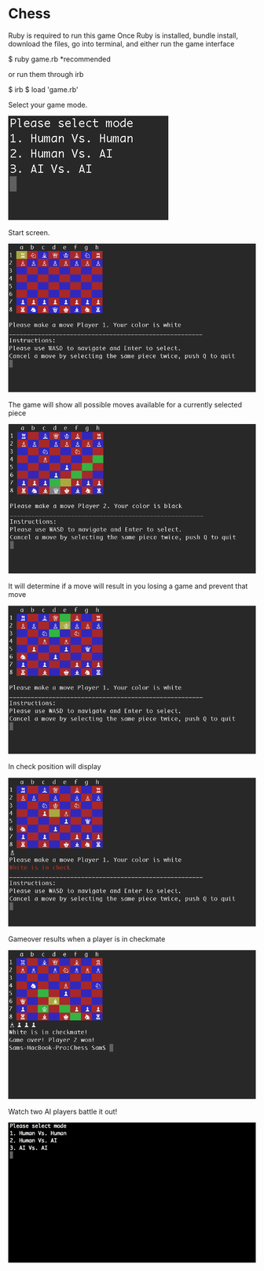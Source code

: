 # Chess

Ruby is required to run this game
Once Ruby is installed, bundle install, download the files, go into terminal, and either run the game interface

$ ruby game.rb \*recommended

or run them through irb

$ irb $ load 'game.rb'

Select your game mode.

![modeselect]

Start screen.

![start]

The game will show all possible moves available for a currently selected piece

![possible]

It will determine if a move will result in you losing a game and prevent that move

![prevents]

In check position will display

![check]

Gameover results when a player is in checkmate

![gameover]

Watch two AI players battle it out!

![aivsai]


[start]: ./pictures/start.png
[possible]: ./pictures/possible.png
[prevents]: ./pictures/prevents.png
[check]: ./pictures/check.png
[gameover]: ./pictures/gameover.png
[aivsai]: ./pictures/aivsai.gif
[modeselect]: ./pictures/mode_select.png
